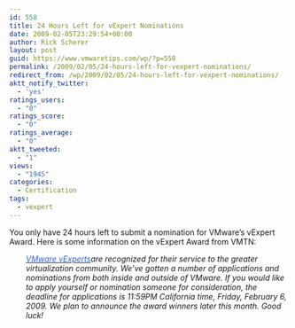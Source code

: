 ```yaml
---
id: 558
title: 24 Hours Left for vExpert Nominations
date: 2009-02-05T23:29:54+00:00
author: Rick Scherer
layout: post
guid: https://www.vmwaretips.com/wp/?p=558
permalink: /2009/02/05/24-hours-left-for-vexpert-nominations/
redirect_from: /wp/2009/02/05/24-hours-left-for-vexpert-nominations/
aktt_notify_twitter:
  - 'yes'
ratings_users:
  - "0"
ratings_score:
  - "0"
ratings_average:
  - "0"
aktt_tweeted:
  - "1"
views:
  - "1945"
categories:
  - Certification
tags:
  - vexpert
---
```

You only have 24 hours left to submit a nomination for VMware&#8217;s vExpert Award. Here is some information on the vExpert Award from VMTN:

<p style="padding-left: 30px;">
  <a href="http://www.vmware.com/communities/vexpert/" target="_blank"><span style="color: #3366cc;"><em>VMware vExperts</em></span></a><em>are recognized for their service to the greater virtualization community. We&#8217;ve gotten a number of applications and nominations from both inside and outside of VMware. If you would like to apply yourself or nomination someone for consideration, the deadline for applications is 11:59PM California time, Friday, February 6, 2009. We plan to announce the award winners later this month. Good luck!</em> 
</p>